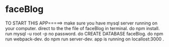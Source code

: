 # faceBlog
TO START THIS APP=====>
make sure you have mysql server running on your computer.
direct to the the file of faceBlog in terminal.
do npm install.
run mysql -u root -p no password. do CREATE DATABASE faceBlog.
do npm run webpack-dev.
do npm run server-dev.
app is running on locallost:3000 .
